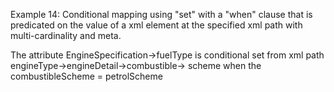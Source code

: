 Example 14:
Conditional mapping using "set" with a "when" clause that is predicated on the value of a xml element at the specified
xml path with multi-cardinality and meta.

The attribute EngineSpecification->fuelType is conditional set from xml path engineType->engineDetail->combustible->
scheme when the combustibleScheme = petrolScheme